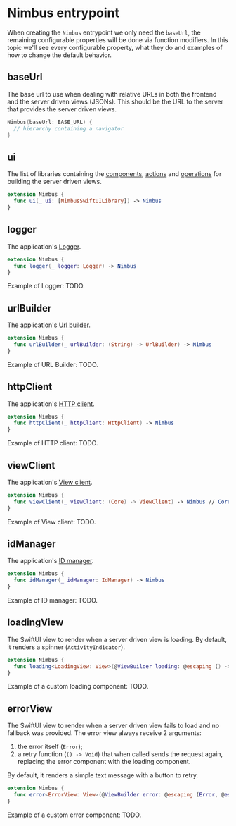 # Nimbus entrypoint
When creating the `Nimbus` entrypoint we only need the `baseUrl`, the remaining configurable properties will be done via function modifiers. In this topic we'll see every
configurable property, what they do and examples of how to change the default behavior.

## baseUrl
The base url to use when dealing with relative URLs in both the frontend and the server driven views (JSONs). This should be the URL to the server
that provides the server driven views.

```swift
Nimbus(baseUrl: BASE_URL) {
  // hierarchy containing a navigator
}
```

## ui
The list of libraries containing the [components](component.md), [actions](action.md) and [operations](operation.md) for building the server driven
views.

```swift
extension Nimbus {
  func ui(_ ui: [NimbusSwiftUILibrary]) -> Nimbus
}
```

## logger
The application's [Logger](/core/index.md#logger).

```swift
extension Nimbus {
  func logger(_ logger: Logger) -> Nimbus
}
```

Example of Logger: TODO.

## urlBuilder
The application's [Url builder](/core/index.md#url-builder).

```swift
extension Nimbus {
  func urlBuilder(_ urlBuilder: (String) -> UrlBuilder) -> Nimbus
}
```

Example of URL Builder: TODO.

## httpClient
The application's [HTTP client](/core/index.md#http-client).

```swift
extension Nimbus {
  func httpClient(_ httpClient: HttpClient) -> Nimbus
}
```

Example of HTTP client: TODO.

## viewClient
The application's [View client](/core/index.md#view-client).

```swift
extension Nimbus {
  func viewClient(_ viewClient: (Core) -> ViewClient) -> Nimbus // Core contains every nimbus dependency
}
```

Example of View client: TODO.

## idManager
The application's [ID manager](/core/index.md#id-manager).

```swift
extension Nimbus {
  func idManager(_ idManager: IdManager) -> Nimbus
}
```

Example of ID manager: TODO.

## loadingView
The SwiftUI view to render when a server driven view is loading. By default, it renders a spinner (`ActivityIndicator`).

```swift
extension Nimbus {
  func loading<LoadingView: View>(@ViewBuilder loading: @escaping () -> LoadingView) -> Nimbus
}
```

Example of a custom loading component: TODO.

## errorView
The SwiftUI view to render when a server driven view fails to load and no fallback was provided. The error view always receive 2 arguments:
1. the error itself (`Error`);
2. a retry function (`() -> Void`) that when called sends the request again, replacing the error component with the loading component.

By default, it renders a simple text message with a button to retry.

```swift
extension Nimbus {
  func error<ErrorView: View>(@ViewBuilder error: @escaping (Error, @escaping () -> Void) -> ErrorView) -> Nimbus
}
```

Example of a custom error component: TODO.
